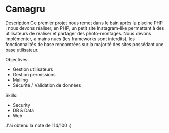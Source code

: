# Camagru

Description
Ce premier projet nous remet dans le bain après la piscine PHP : nous devons réaliser, en PHP, un petit site Instagram-like permettant à des utilisateurs de réaliser et partager des photo-montages.
Nous devons implémenter, à mains nues (les frameworks sont interdits), les fonctionnalités de base rencontrées sur la majorité des sites possédant une base utilisateur.

Objectives:

- Gestion utilisateurs 
- Gestion permissions 
- Mailing 
- Sécurité / Validation de données 

Skills:

- Security 
- DB & Data 
- Web 

J'ai obtenu la note de 114/100 :)
